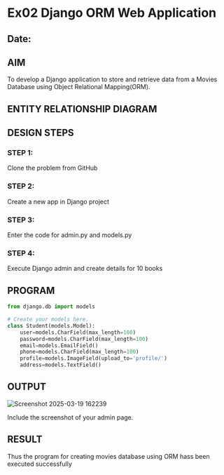 # Ex02 Django ORM Web Application
## Date: 

## AIM
To develop a Django application to store and retrieve data from a Movies Database using Object Relational Mapping(ORM).

## ENTITY RELATIONSHIP DIAGRAM



## DESIGN STEPS

### STEP 1:
Clone the problem from GitHub

### STEP 2:
Create a new app in Django project

### STEP 3:
Enter the code for admin.py and models.py

### STEP 4:
Execute Django admin and create details for 10 books

## PROGRAM
```python
from django.db import models

# Create your models here.
class Student(models.Model):
    user=models.CharField(max_length=100)
    password=models.CharField(max_length=100)
    email=models.EmailField()
    phone=models.CharField(max_length=100)
    profile=models.ImageField(upload_to='profile/')
    address=models.TextField()
```


## OUTPUT
![Screenshot 2025-03-19 162239](https://github.com/user-attachments/assets/0c80c919-3f3e-4e22-a5e9-637e214c7784)

Include the screenshot of your admin page.


## RESULT
Thus the program for creating movies database using ORM hass been executed successfully
